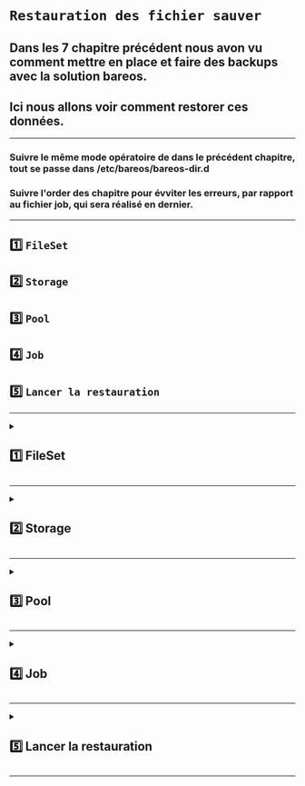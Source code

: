 
# `Restauration des fichier sauver`


## Dans les 7 chapitre précédent nous avon vu comment mettre en place et faire des backups avec la solution bareos.
## Ici nous allons voir comment restorer ces données.

---
### Suivre le même mode opératoire de dans le précédent chapitre, tout se passe dans /etc/bareos/bareos-dir.d
### Suivre l'order des chapitre pour évviter les erreurs, par rapport au fichier job, qui sera réalisé en dernier.

---

## 1️⃣ `FileSet`
## 2️⃣ `Storage`
## 3️⃣ `Pool`
## 4️⃣ `Job`
## 5️⃣ `Lancer la restauration`



---



<details>
<summary>
<h2>
1️⃣ FileSet 
</h2>
</summary>

### Ici le fichier sera créer pour récupérer les backups précédement fait
### Editer dans le dossier /etc/bareos/bareos-dir.d/fileset
   nano /etc/bareos/bareos-dir.d/fileset/restor1.conf

![image](https://github.com/user-attachments/assets/f47e18c1-881b-4e1b-9c50-587ace0f8cdd)

### La ligne  `File = mnt/backup/RAID1Vol-0005 # database dump` ,  correspond aux Backups.



</details>


---




<details>
<summary>
<h2>
2️⃣ Storage
</h2>
</summary>

### La ressource Stockage définit les deamon de stockage qui peuvent être utilisés par le director.
### Ici 192.168.0.173 et RAID1
### Editer dans le dossier /etc/bareos/bareos-dir.d/storage
   nano /etc/bareos/bareos-dir.d/storage/restorfile.conf
![image](https://github.com/user-attachments/assets/cda2ae02-ae14-4ba0-b62e-885b3106d81b)

</details>


---



<details>
<summary>
<h2>
3️⃣ Pool
</h2>
</summary>
 
### Ici le type d'action à réaliser.
### Editer dans le dossier /etc/bareos/bareos-dir.d/pool
         nano /etc/bareos/bareos-dir.d/pool/restop.conf
![image](https://github.com/user-attachments/assets/0e27356f-68a5-4028-af7d-05d5c09293c8)



</details>


---




<details>
<summary>
<h2>
4️⃣ Job
</h2>
</summary>

### Dans ce fichier l'action à réaliser
### Editer dans le dossier /etc/bareos/bareos-dir.d/job
      nano /etc/bareos/bareos-dir.d/job/restorwin.conf
![image](https://github.com/user-attachments/assets/5af5d17e-bfed-4572-87ae-93cafd63c3c3)

### Tester la config
      bareos-dir -t
      systemctl restart bareos-dir


</details>


---




<details>
<summary>
<h2>
5️⃣ Lancer la restauration
</h2>
</summary>

### Pour le test je retire le  dossier `testbareos` de la machine cliente. 

### Lancer la restauration
### Accéder à la console
      bconsole
### Lancer la restauration
      restore
### Ouvre le menu de restauration
### Je tape `1` pour lister les jobid.

![image](https://github.com/user-attachments/assets/47cf778f-b332-4303-acd5-92cc1695f765)

### Et c'est le numéro 13 qui nous intéresse.
### A ajuster en fonction des besoin, mais ici je souhaite restaurer les données les plus rescente de mon client
### Donc je choisi `5`
![image](https://github.com/user-attachments/assets/6bc1dc18-9d06-4d7f-aa11-6a4c3fe07317)

### j'entre dans un nouveau shell
![image](https://github.com/user-attachments/assets/8a7e1796-1467-48db-a175-3d1fae7cd5c5)

### Ici il s'agit de choisir la quantité de données à restaurer
### je choisi tout
      mark *
![image](https://github.com/user-attachments/assets/8738f6de-933b-4ebc-8910-4a6a94b38cb8)

### Une fois fini 
      done

### Choisir le client souhaité
![image](https://github.com/user-attachments/assets/7958311a-f20c-47ad-961f-d0a6753658fd)

### Une fois la tache réalisée, vériffication
      message
![image](https://github.com/user-attachments/assets/60512752-cf93-413b-910d-ede5c724622e)

### Retour du dossier chez le client
![image](https://github.com/user-attachments/assets/41d86b0f-b512-427f-b147-dc3227fcbb08)

</details>


---
